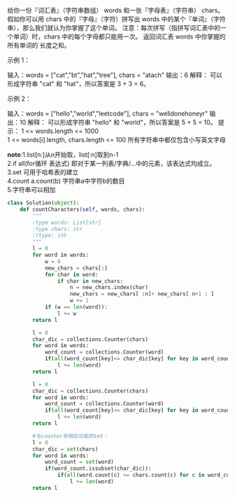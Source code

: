 给你一份『词汇表』（字符串数组） words 和一张『字母表』（字符串） chars。
假如你可以用 chars 中的『字母』（字符）拼写出 words 中的某个『单词』（字符串），那么我们就认为你掌握了这个单词。
注意：每次拼写（指拼写词汇表中的一个单词）时，chars 中的每个字母都只能用一次。
返回词汇表 words 中你掌握的所有单词的 长度之和。

示例 1：

输入：words = ["cat","bt","hat","tree"], chars = "atach"
输出：6
解释： 
可以形成字符串 "cat" 和 "hat"，所以答案是 3 + 3 = 6。

示例 2：

输入：words = ["hello","world","leetcode"], chars = "welldonehoneyr"
输出：10
解释：
可以形成字符串 "hello" 和 "world"，所以答案是 5 + 5 = 10。
提示：
    1 <= words.length <= 1000  
    1 <= words[i].length, chars.length <= 100
    所有字符串中都仅包含小写英文字母

**note**:1.list[n:]从n开始取，list[:n]取到n-1  
         2.if all(for循环 表达式) 即对于某一列表/字典/...中的元素，该表达式均成立。  
         3.set 可用于哈希表的建立  
         4.count a.count(b) 字符串a中字符b的数目  
         5.字符串可以相加  
```python
class Solution(object):
    def countCharacters(self, words, chars):
        """
        :type words: List[str]
        :type chars: str
        :rtype: int
        """
        l = 0
        for word in words:
            w = 0
            new_chars = chars[:]
            for char in word:
                if char in new_chars:
                    n = new_chars.index(char)
                    new_chars = new_chars[ :n]+ new_chars[ n+1 : ]
                    w += 1
            if (w == len(word)):
                l += w
        return l

        l = 0
        char_dic = collections.Counter(chars)
        for word in words:
            word_count = collections.Counter(word)
            if(all(word_count[key]<= char_dic[key] for key in word_count.keys())):
                l += len(word)
        return l

        l = 0
        char_dic = collections.Counter(chars)
        for word in words:
            word_count = collections.Counter(word)
            if(all(word_count[key]<= char_dic[key] for key in word_count.keys())):
                l += len(word)
        return l

        #与counter有相似功能的set：
        l = 0
        char_dic = set(chars)
        for word in words:
            word_count = set(word)
            if(word_count.issubset(char_dic)):
                if(all(word.count(c) <= chars.count(c) for c in word_count )):
                    l += len(word)
        return l
```
